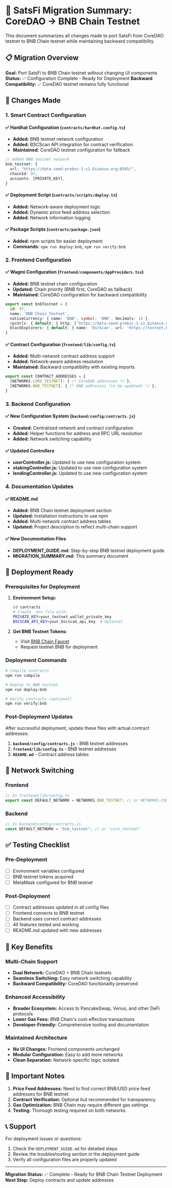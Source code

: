 # 🔄 SatsFi Migration Summary: CoreDAO → BNB Chain Testnet

This document summarizes all changes made to port SatsFi from CoreDAO testnet to BNB Chain testnet while maintaining backward compatibility.

## 📋 Migration Overview

**Goal:** Port SatsFi to BNB Chain testnet without changing UI components
**Status:** ✅ Configuration Complete - Ready for Deployment
**Backward Compatibility:** ✅ CoreDAO testnet remains fully functional

## 🔧 Changes Made

### 1. Smart Contract Configuration

#### ✅ Hardhat Configuration (`contracts/hardhat.config.ts`)
- **Added:** BNB testnet network configuration
- **Added:** BSCScan API integration for contract verification
- **Maintained:** CoreDAO testnet configuration for fallback

```typescript
// Added BNB testnet network
bnb_testnet: {
  url: "https://data-seed-prebsc-1-s1.binance.org:8545/",
  chainId: 97,
  accounts: [PRIVATE_KEY],
}
```

#### ✅ Deployment Script (`contracts/scripts/deploy.ts`)
- **Added:** Network-aware deployment logic
- **Added:** Dynamic price feed address selection
- **Added:** Network information logging

#### ✅ Package Scripts (`contracts/package.json`)
- **Added:** npm scripts for easier deployment
- **Commands:** `npm run deploy:bnb`, `npm run verify:bnb`

### 2. Frontend Configuration

#### ✅ Wagmi Configuration (`frontend/components/AppProviders.tsx`)
- **Added:** BNB testnet chain configuration
- **Updated:** Chain priority (BNB first, CoreDAO as fallback)
- **Maintained:** CoreDAO configuration for backward compatibility

```typescript
export const bnbTestnet = {
  id: 97,
  name: 'BNB Chain Testnet',
  nativeCurrency: { name: 'BNB', symbol: 'BNB', decimals: 18 },
  rpcUrls: { default: { http: ['https://data-seed-prebsc-1-s1.binance.org:8545/'] } },
  blockExplorers: { default: { name: 'BscScan', url: 'https://testnet.bscscan.com' } },
}
```

#### ✅ Contract Configuration (`frontend/lib/config.ts`)
- **Added:** Multi-network contract address support
- **Added:** Network-aware address resolution
- **Maintained:** Backward compatibility with existing imports

```typescript
export const CONTRACT_ADDRESSES = {
  [NETWORKS.CORE_TESTNET]: { /* CoreDAO addresses */ },
  [NETWORKS.BNB_TESTNET]: { /* BNB addresses (to be updated) */ },
}
```

### 3. Backend Configuration

#### ✅ New Configuration System (`backend/config/contracts.js`)
- **Created:** Centralized network and contract configuration
- **Added:** Helper functions for address and RPC URL resolution
- **Added:** Network switching capability

#### ✅ Updated Controllers
- **userController.js:** Updated to use new configuration system
- **stakingController.js:** Updated to use new configuration system  
- **lendingController.js:** Updated to use new configuration system

### 4. Documentation Updates

#### ✅ README.md
- **Added:** BNB Chain testnet deployment section
- **Updated:** Installation instructions to use npm
- **Added:** Multi-network contract address tables
- **Updated:** Project description to reflect multi-chain support

#### ✅ New Documentation Files
- **DEPLOYMENT_GUIDE.md:** Step-by-step BNB testnet deployment guide
- **MIGRATION_SUMMARY.md:** This summary document

## 🚀 Deployment Ready

### Prerequisites for Deployment
1. **Environment Setup:**
   ```bash
   cd contracts
   # Create .env file with:
   PRIVATE_KEY=your_testnet_wallet_private_key
   BSCSCAN_API_KEY=your_bscscan_api_key  # Optional
   ```

2. **Get BNB Testnet Tokens:**
   - Visit [BNB Chain Faucet](https://testnet.binance.org/faucet-smart)
   - Request testnet BNB for deployment

### Deployment Commands
```bash
# Compile contracts
npm run compile

# Deploy to BNB testnet
npm run deploy:bnb

# Verify contracts (optional)
npm run verify:bnb
```

### Post-Deployment Updates
After successful deployment, update these files with actual contract addresses:

1. **`backend/config/contracts.js`** - BNB testnet addresses
2. **`frontend/lib/config.ts`** - BNB testnet addresses  
3. **`README.md`** - Contract address tables

## 🔄 Network Switching

### Frontend
```typescript
// In frontend/lib/config.ts
export const DEFAULT_NETWORK = NETWORKS.BNB_TESTNET; // or NETWORKS.CORE_TESTNET
```

### Backend
```javascript
// In backend/config/contracts.js
const DEFAULT_NETWORK = "bnb_testnet"; // or "core_testnet"
```

## ✅ Testing Checklist

### Pre-Deployment
- [ ] Environment variables configured
- [ ] BNB testnet tokens acquired
- [ ] MetaMask configured for BNB testnet

### Post-Deployment
- [ ] Contract addresses updated in all config files
- [ ] Frontend connects to BNB testnet
- [ ] Backend uses correct contract addresses
- [ ] All features tested and working
- [ ] README.md updated with new addresses

## 🎯 Key Benefits

### Multi-Chain Support
- **Dual Network:** CoreDAO + BNB Chain testnets
- **Seamless Switching:** Easy network switching capability
- **Backward Compatibility:** CoreDAO functionality preserved

### Enhanced Accessibility
- **Broader Ecosystem:** Access to PancakeSwap, Venus, and other DeFi protocols
- **Lower Gas Fees:** BNB Chain's cost-effective transactions
- **Developer-Friendly:** Comprehensive tooling and documentation

### Maintained Architecture
- **No UI Changes:** Frontend components unchanged
- **Modular Configuration:** Easy to add more networks
- **Clean Separation:** Network-specific logic isolated

## 🚨 Important Notes

1. **Price Feed Addresses:** Need to find correct BNB/USD price feed addresses for BNB testnet
2. **Contract Verification:** Optional but recommended for transparency
3. **Gas Optimization:** BNB Chain may require different gas settings
4. **Testing:** Thorough testing required on both networks

## 📞 Support

For deployment issues or questions:
1. Check the `DEPLOYMENT_GUIDE.md` for detailed steps
2. Review the troubleshooting section in the deployment guide
3. Verify all configuration files are properly updated

---

**Migration Status:** ✅ Complete - Ready for BNB Chain Testnet Deployment
**Next Step:** Deploy contracts and update addresses 